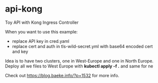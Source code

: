 # api-kong
Toy API with Kong Ingress Controller

When you want to use this example:
- replace API key in cred.yaml
- replace cert and auth in tls-wild-secret.yml with base64 encoded cert and key

Idea is to have two clusters, one in West-Europe and one in North Europe. Deploy all we files to West Europe with **kubectl apply -f .** and same for ne

Check out https://blog.baeke.info/?p=1532 for more info.
